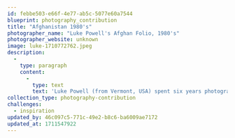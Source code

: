 ```yaml
---
id: febbe503-e66f-4e77-ab5c-5077e60a7544
blueprint: photography_contribution
title: "Afghanistan 1980's"
photographer_name: "Luke Powell's Afghan Folio, 1980's"
photographer_website: unknown
image: luke-1710772762.jpeg
description:
  -
    type: paragraph
    content:
      -
        type: text
        text: 'Luke Powell (from Vermont, USA) spent six years photographing in the Fertile Crescent.'
collection_type: photography-contribution
challenges:
  - inspiration
updated_by: 46c097c5-771c-49e2-b8c6-ba6009ae7172
updated_at: 1711547922
---
```

